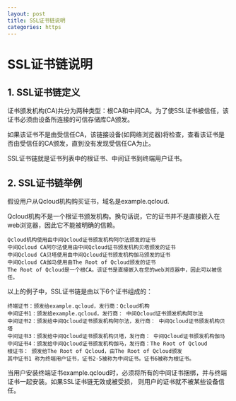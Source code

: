 ```yaml
---
layout: post
title: SSL证书链说明
categories: https
---
```


# SSL证书链说明

## 1. SSL证书链定义

证书颁发机构(CA)共分为两种类型：根CA和中间CA。为了使SSL证书被信任，该证书必须由设备所连接的可信存储库CA颁发。

如果该证书不是由受信任CA，该链接设备(如网络浏览器)将检查，查看该证书是否由受信任的CA颁发，直到没有发现受信任CA为止。

SSL证书链就是证书列表中的根证书、中间证书到终端用户证书。

## 2. SSL证书链举例

假设用户从Qcloud机构购买证书，域名是example.qcloud.

Qcloud机构不是一个根证书颁发机构。换句话说，它的证书并不是直接嵌入在web浏览器，因此它不能被明确的信赖。

    Qcloud机构使用由中间Qcloud证书颁发机构阿尔法颁发的证书
    中间Qcloud CA阿尔法使用由中间Qcloud证书颁发机构贝塔颁发的证书
    中间Qcloud CA贝塔使用由中间Qcloud证书颁发机构伽马颁发的证书
    中间Qcloud CA伽马使用由The Root of Qcloud颁发的证书
    The Root of Qcloud是一个根CA。该证书是直接嵌入在您的web浏览器中，因此可以被信任。
以上的例子中，SSL证书链是由以下6个证书组成的：

    终端证书：颁发给example.qcloud，发行商：Qcloud机构
    中间证书1：颁发给example.qcloud，发行商： 中间Qcloud证书颁发机构阿尔法
    中间证书2：颁发给中间Qcloud证书颁发机构阿尔法，发行商： 中间Qcloud证书颁发机构贝塔
    中间证书3：颁发给中间Qcloud证书颁发机构贝塔，发行商： 中间Qcloud证书颁发机构伽马
    中间证书4：颁发给中间Qcloud证书颁发机构伽马，发行商：The Root of Qcloud
    根证书： 颁发给The Root of Qcloud，由The Root of Qcloud颁发
    其中证书1 称为终端用户证书，证书2-5被称为中间证书。证书6被称为根证书。

当用户安装终端证书example.qcloud时，必须将所有的中间证书捆绑，并与终端证书一起安装。如果SSL证书链无效或被受损， 则用户的证书就不被某些设备信任。